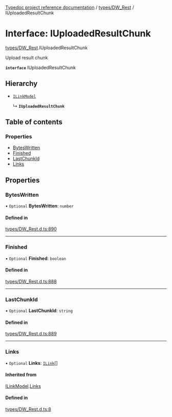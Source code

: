 [Typedoc project reference documentation](../README.md) / [types/DW_Rest](../modules/types_dw_rest.md) / IUploadedResultChunk

# Interface: IUploadedResultChunk

[types/DW_Rest](../modules/types_dw_rest.md).IUploadedResultChunk

Upload result chunk

**`interface`** IUploadedResultChunk

## Hierarchy

- [`ILinkModel`](types_dw_rest.ilinkmodel.md)

  ↳ **`IUploadedResultChunk`**

## Table of contents

### Properties

- [BytesWritten](types_dw_rest.iuploadedresultchunk.md#byteswritten)
- [Finished](types_dw_rest.iuploadedresultchunk.md#finished)
- [LastChunkId](types_dw_rest.iuploadedresultchunk.md#lastchunkid)
- [Links](types_dw_rest.iuploadedresultchunk.md#links)

## Properties

### BytesWritten

• `Optional` **BytesWritten**: `number`

#### Defined in

[types/DW_Rest.d.ts:890](https://github.com/DocuWare/REST-Sample-TS/blob/828b3d4/src/types/DW_Rest.d.ts#L890)

___

### Finished

• `Optional` **Finished**: `boolean`

#### Defined in

[types/DW_Rest.d.ts:888](https://github.com/DocuWare/REST-Sample-TS/blob/828b3d4/src/types/DW_Rest.d.ts#L888)

___

### LastChunkId

• `Optional` **LastChunkId**: `string`

#### Defined in

[types/DW_Rest.d.ts:889](https://github.com/DocuWare/REST-Sample-TS/blob/828b3d4/src/types/DW_Rest.d.ts#L889)

___

### Links

• `Optional` **Links**: [`ILink`](types_dw_rest.ilink.md)[]

#### Inherited from

[ILinkModel](types_dw_rest.ilinkmodel.md).[Links](types_dw_rest.ilinkmodel.md#links)

#### Defined in

[types/DW_Rest.d.ts:8](https://github.com/DocuWare/REST-Sample-TS/blob/828b3d4/src/types/DW_Rest.d.ts#L8)
